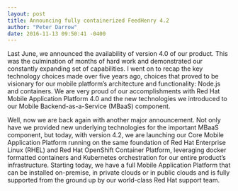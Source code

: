 ```yaml
---
layout: post
title: Announcing fully containerized FeedHenry 4.2
author: "Peter Darrow"
date: 2016-11-13 09:50:41 -0400
---
```


Last June, we announced the availability of version 4.0 of our product. This was
the culmination of months of hard work and demonstrated our constantly expanding
set of capabilities. I went on to recap the key technology choices made over
five years ago, choices that proved to be visionary for our mobile platform’s
architecture and functionality: Node.js and containers. We are very proud of our
accomplishments with Red Hat Mobile Application Platform 4.0 and the new
technologies we introduced to our  Mobile Backend-as-a-Service (MBaaS)
component.

Well, now we are back again with another major announcement. Not only have we
provided new underlying technologies for the important MBaaS component, but
today, with version 4.2, we are launching our Core Mobile Application Platform
running on the same foundation of Red Hat Enterprise Linux (RHEL) and Red Hat
OpenShift Container Platform, leveraging docker formatted containers and
Kubernetes orchestration for our entire product’s infrastructure. Starting
today, we have a full Mobile Application Platform that can be installed
on-premise, in private clouds or in public clouds and is fully supported from
the ground up by our world-class Red Hat support team.
